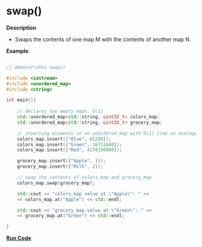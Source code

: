 # swap()

**Description**
- Swaps the contents of one map M with the contents of another map N.

**Example**:

```cpp

// demonstrates swap()

#include <iostream>
#include <unordered_map>
#include <string>

int main(){
    
    // declares two empty maps. O(1)
    std::unordered_map<std::string, uint32_t> colors_map;
    std::unordered_map<std::string, uint32_t> grocery_map;

    // inserting elements in an unordered_map with O(1) time on average.
    colors_map.insert({"Blue", 65280});
    colors_map.insert({"Green", 16711680});
    colors_map.insert({"Red", 4278190080});

    grocery_map.insert({"Apple", 1});
    grocery_map.insert({"Milk", 2});

    // swap the contents of colors_map and grocery_map
    colors_map.swap(grocery_map);

    std::cout << "colors_map value at \"Apple\": " <<
    << colors_map.at("Apple") << std::endl;

    std::cout << "grocery_map value at \"Green\": " <<
    << grocery_map.at("Green") << std::endl;

}

```
**[Run Code](https://rextester.com/BGYTF12325)**